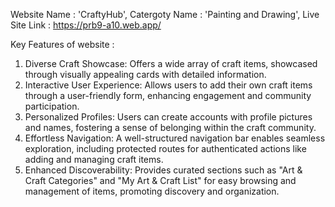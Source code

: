 Website Name : 'CraftyHub',
Catergoty Name : 'Painting and Drawing',
Live Site Link : https://prb9-a10.web.app/

Key Features of website :

1. Diverse Craft Showcase: Offers a wide array of craft items, showcased through visually appealing cards with detailed information.
2. Interactive User Experience: Allows users to add their own craft items through a user-friendly form, enhancing engagement and community participation.
3. Personalized Profiles: Users can create accounts with profile pictures and names, fostering a sense of belonging within the craft community.
4. Effortless Navigation: A well-structured navigation bar enables seamless exploration, including protected routes for authenticated actions like adding and managing craft items.
5. Enhanced Discoverability: Provides curated sections such as "Art & Craft Categories" and "My Art & Craft List" for easy browsing and management of items, promoting discovery and organization.
